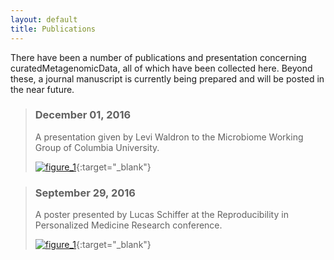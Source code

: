 ```yaml
---
layout: default
title: Publications
---
```

There have been a number of publications and presentation concerning curatedMetagenomicData, all of which have been collected here. Beyond these, a journal manuscript is currently being prepared and will be posted in the near future.

> ### December 01, 2016
>
> A presentation given by Levi Waldron to the Microbiome Working Group of Columbia University.
>
> [![figure_1](/curatedMetagenomicData/assets/img/2016-11-24_Columbia_curatedMetagenomicData.png)](/curatedMetagenomicData/assets/ppt/2016-11-24_Columbia_curatedMetagenomicData.pptx){:target="_blank"}

> ### September 29, 2016
>
> A poster presented by Lucas Schiffer at the Reproducibility in Personalized Medicine Research conference.
>
> [![figure_1](/curatedMetagenomicData/assets/img/SchifferLucas-Poster-Small.png)](/curatedMetagenomicData/assets/img/SchifferLucas-Poster.png){:target="_blank"}
